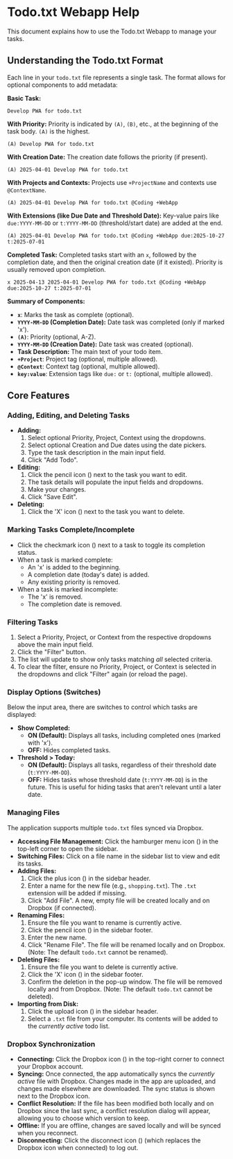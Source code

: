 # Todo.txt Webapp Help

This document explains how to use the Todo.txt Webapp to manage your tasks.

## Understanding the Todo.txt Format

Each line in your `todo.txt` file represents a single task. The format allows for optional components to add metadata:

**Basic Task:**
```
Develop PWA for todo.txt
```

**With Priority:**
Priority is indicated by `(A)`, `(B)`, etc., at the beginning of the task body. `(A)` is the highest.
```
(A) Develop PWA for todo.txt
```

**With Creation Date:**
The creation date follows the priority (if present).
```
(A) 2025-04-01 Develop PWA for todo.txt
```

**With Projects and Contexts:**
Projects use `+ProjectName` and contexts use `@ContextName`.
```
(A) 2025-04-01 Develop PWA for todo.txt @Coding +WebApp
```

**With Extensions (like Due Date and Threshold Date):**
Key-value pairs like `due:YYYY-MM-DD` or `t:YYYY-MM-DD` (threshold/start date) are added at the end.
```
(A) 2025-04-01 Develop PWA for todo.txt @Coding +WebApp due:2025-10-27 t:2025-07-01
```

**Completed Task:**
Completed tasks start with an `x`, followed by the completion date, and then the original creation date (if it existed). Priority is usually removed upon completion.
```
x 2025-04-13 2025-04-01 Develop PWA for todo.txt @Coding +WebApp due:2025-10-27 t:2025-07-01
```

**Summary of Components:**

*   **`x`**: Marks the task as complete (optional).
*   **`YYYY-MM-DD` (Completion Date):** Date task was completed (only if marked 'x').
*   **`(A)`**: Priority (optional, A-Z).
*   **`YYYY-MM-DD` (Creation Date):** Date task was created (optional).
*   **Task Description:** The main text of your todo item.
*   **`+Project`**: Project tag (optional, multiple allowed).
*   **`@Context`**: Context tag (optional, multiple allowed).
*   **`key:value`**: Extension tags like `due:` or `t:` (optional, multiple allowed).

## Core Features

### Adding, Editing, and Deleting Tasks

*   **Adding:**
    1.  Select optional Priority, Project, Context using the dropdowns.
    2.  Select optional Creation and Due dates using the date pickers.
    3.  Type the task description in the main input field.
    4.  Click "Add Todo".
*   **Editing:**
    1.  Click the pencil icon (<i class="fa-solid fa-pen-to-square"></i>) next to the task you want to edit.
    2.  The task details will populate the input fields and dropdowns.
    3.  Make your changes.
    4.  Click "Save Edit".
*   **Deleting:**
    1.  Click the 'X' icon (<i class="fa-solid fa-times"></i>) next to the task you want to delete.

### Marking Tasks Complete/Incomplete

*   Click the checkmark icon (<i class="fa-solid fa-check"></i>) next to a task to toggle its completion status.
*   When a task is marked complete:
    *   An 'x' is added to the beginning.
    *   A completion date (today's date) is added.
    *   Any existing priority is removed.
*   When a task is marked incomplete:
    *   The 'x' is removed.
    *   The completion date is removed.

### Filtering Tasks

1.  Select a Priority, Project, or Context from the respective dropdowns above the main input field.
2.  Click the "Filter" button.
3.  The list will update to show only tasks matching *all* selected criteria.
4.  To clear the filter, ensure no Priority, Project, or Context is selected in the dropdowns and click "Filter" again (or reload the page).

### Display Options (Switches)

Below the input area, there are switches to control which tasks are displayed:

*   **Show Completed:**
    *   **ON (Default):** Displays all tasks, including completed ones (marked with 'x').
    *   **OFF:** Hides completed tasks.
*   **Threshold > Today:**
    *   **ON (Default):** Displays all tasks, regardless of their threshold date (`t:YYYY-MM-DD`).
    *   **OFF:** Hides tasks whose threshold date (`t:YYYY-MM-DD`) is in the future. This is useful for hiding tasks that aren't relevant until a later date.

### Managing Files

The application supports multiple `todo.txt` files synced via Dropbox.

*   **Accessing File Management:** Click the hamburger menu icon (<i class="fa-solid fa-bars"></i>) in the top-left corner to open the sidebar.
*   **Switching Files:** Click on a file name in the sidebar list to view and edit its tasks.
*   **Adding Files:**
    1.  Click the plus icon (<i class="fa-solid fa-plus"></i>) in the sidebar header.
    2.  Enter a name for the new file (e.g., `shopping.txt`). The `.txt` extension will be added if missing.
    3.  Click "Add File". A new, empty file will be created locally and on Dropbox (if connected).
*   **Renaming Files:**
    1.  Ensure the file you want to rename is currently active.
    2.  Click the pencil icon (<i class="fa-solid fa-pen-to-square"></i>) in the sidebar footer.
    3.  Enter the new name.
    4.  Click "Rename File". The file will be renamed locally and on Dropbox. (Note: The default `todo.txt` cannot be renamed).
*   **Deleting Files:**
    1.  Ensure the file you want to delete is currently active.
    2.  Click the 'X' icon (<i class="fa-solid fa-times"></i>) in the sidebar footer.
    3.  Confirm the deletion in the pop-up window. The file will be removed locally and from Dropbox. (Note: The default `todo.txt` cannot be deleted).
*   **Importing from Disk:**
    1. Click the upload icon (<i class="fa-solid fa-upload"></i>) in the sidebar header.
    2. Select a `.txt` file from your computer. Its contents will be added to the *currently active* todo list.

### Dropbox Synchronization

*   **Connecting:** Click the Dropbox icon (<i class="fa-brands fa-dropbox"></i>) in the top-right corner to connect your Dropbox account.
*   **Syncing:** Once connected, the app automatically syncs the *currently active* file with Dropbox. Changes made in the app are uploaded, and changes made elsewhere are downloaded. The sync status is shown next to the Dropbox icon.
*   **Conflict Resolution:** If the file has been modified both locally and on Dropbox since the last sync, a conflict resolution dialog will appear, allowing you to choose which version to keep.
*   **Offline:** If you are offline, changes are saved locally and will be synced when you reconnect.
*   **Disconnecting:** Click the disconnect icon (<i class="fa-solid fa-link-slash"></i>) (which replaces the Dropbox icon when connected) to log out.

